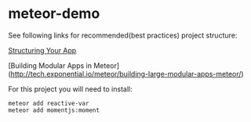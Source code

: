 # meteor-demo
See following links for recommended(best practices) project structure:

[Structuring Your App](http://docs.meteor.com/#/full/structuringyourapp)

[Building Modular Apps in Meteor]
(http://tech.exponential.io/meteor/building-large-modular-apps-meteor/)

For this project you will need to install:

```
meteor add reactive-var
meteor add momentjs:moment

```

